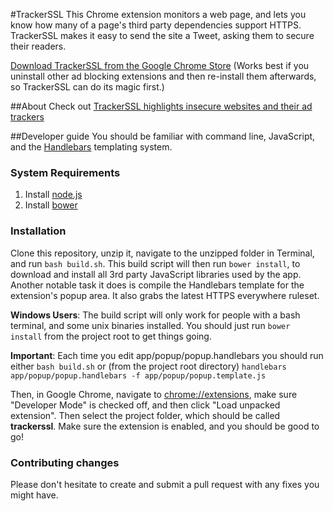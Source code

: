 #TrackerSSL
This Chrome extension monitors a web page, and lets you know how many of a page's third party dependencies support HTTPS. TrackerSSL makes it easy to send the site a Tweet, asking them to secure their readers.

[Download TrackerSSL from the Google Chrome Store](https://chrome.google.com/webstore/detail/tracker-ssl/hgoabgkpjcbliklekfgepfdlmcnkjnao) (Works best if you uninstall other ad blocking extensions and then re-install them afterwards, so TrackerSSL can do its magic first.)

##About
Check out [TrackerSSL highlights insecure websites and their ad trackers](https://citizenlab.org/2015/01/trackerssl/)

##Developer guide
You should be familiar with command line, JavaScript, and the [Handlebars](http://handlebarsjs.com/) templating system.

### System Requirements
1. Install [node.js](http://nodejs.org/)
2. Install [bower](http://bower.io)

### Installation
Clone this repository, unzip it, navigate to the unzipped folder in Terminal, and run `bash build.sh`. This build script will then run `bower install`, to download and install all 3rd party JavaScript libraries used by the app. Another notable task it does is compile the Handlebars template for the extension's popup area. It also grabs the latest HTTPS everywhere ruleset.

**Windows Users**: The build script will only work for people with a bash terminal, and some unix binaries installed. You should just run `bower install` from the project root to get things going.

**Important**: Each time you edit app/popup/popup.handlebars you should run either `bash build.sh` or (from the project root directory) `handlebars app/popup/popup.handlebars -f app/popup/popup.template.js`

Then, in Google Chrome, navigate to [chrome://extensions](chrome://extensions), make sure "Developer Mode" is checked off, and then click "Load unpacked extension". Then select the project folder, which should be called **trackerssl**. Make sure the extension is enabled, and you should be good to go!

### Contributing changes
Please don't hesitate to create and submit a pull request with any fixes you might have.